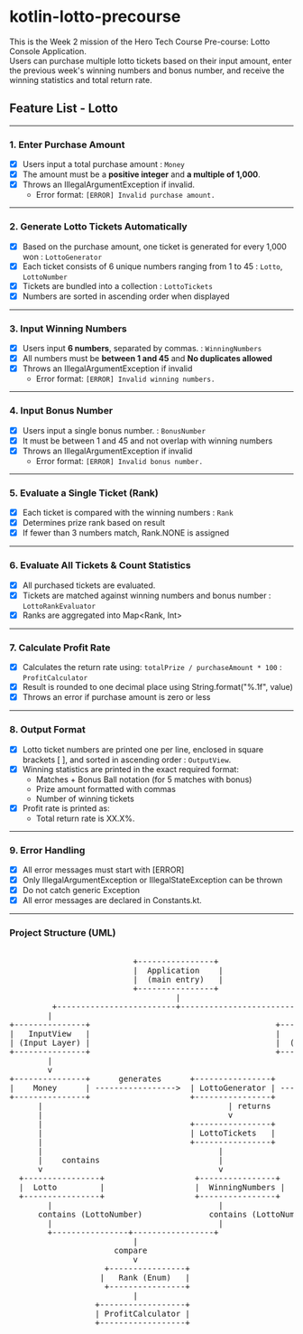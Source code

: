 # kotlin-lotto-precourse

This is the Week 2 mission of the Hero Tech Course Pre-course: Lotto Console Application.  
Users can purchase multiple lotto tickets based on their input amount, enter the previous week's winning numbers and bonus number, and receive the winning statistics and total return rate.
<br>

## Feature List - Lotto

---

### 1. Enter Purchase Amount
- [x] Users input a total purchase amount : `Money`
- [x] The amount must be a **positive integer** and **a multiple of 1,000**.
- [X] Throws an IllegalArgumentException if invalid.
  - Error format: `[ERROR] Invalid purchase amount.`

---

### 2. Generate Lotto Tickets Automatically
- [x] Based on the purchase amount, one ticket is generated for every 1,000 won : `LottoGenerator`
- [x] Each ticket consists of 6 unique numbers ranging from 1 to 45 : `Lotto`, `LottoNumber`
- [x] Tickets are bundled into a collection : `LottoTickets`
- [x] Numbers are sorted in ascending order when displayed

---

### 3. Input Winning Numbers
- [x] Users input **6 numbers**, separated by commas. : `WinningNumbers`
- [x] All numbers must be **between 1 and 45** and **No duplicates allowed**
- [x] Throws an IllegalArgumentException if invalid
  - Error format: `[ERROR] Invalid winning numbers.`

---

### 4. Input Bonus Number
- [x] Users input a single bonus number. : `BonusNumber`
- [x] It must be between 1 and 45 and not overlap with winning numbers
- [x] Throws an IllegalArgumentException if invalid
  - Error format: `[ERROR] Invalid bonus number.`

---

### 5. Evaluate a Single Ticket (Rank)
- [x] Each ticket is compared with the winning numbers : `Rank` 
- [x] Determines prize rank based on result
- [x] If fewer than 3 numbers match, Rank.NONE is assigned
---

### 6. Evaluate All Tickets & Count Statistics
- [x] All purchased tickets are evaluated.
- [x] Tickets are matched against winning numbers and bonus number : `LottoRankEvaluator`
- [x] Ranks are aggregated into Map<Rank, Int>
---

### 7. Calculate Profit Rate
- [x] Calculates the return rate using: `totalPrize / purchaseAmount * 100` : `ProfitCalculator`
- [x] Result is rounded to one decimal place using String.format("%.1f", value)
- [x] Throws an error if purchase amount is zero or less

---

### 8. Output Format
- [x] Lotto ticket numbers are printed one per line, enclosed in square brackets [ ], and sorted in ascending order : `OutputView`.
- [x] Winning statistics are printed in the exact required format:
  - Matches + Bonus Ball notation (for 5 matches with bonus)
  - Prize amount formatted with commas
  - Number of winning tickets
- [x] Profit rate is printed as:
  - Total return rate is XX.X%.

---

### 9. Error Handling
- [X] All error messages must start with [ERROR]
- [X] Only IllegalArgumentException or IllegalStateException can be thrown
- [X] Do not catch generic Exception
- [X] All error messages are declared in Constants.kt.

---

### Project Structure (UML)
<pre>

                          +----------------+
                          |  Application    |
                          |  (main entry)   |
                          +----------------+
                                   |
         +-------------------------+---------------------------+
        |                                                       |
+---------------+                                       +----------------+
|   InputView   |                                       |   OutputView    |
| (Input Layer) |                                       |  (Output Layer) |
+---------------+                                       +----------------+
        |
        v
+---------------+      generates      +----------------+      evaluate     +--------------------+
|    Money      | ----------------->  | LottoGenerator | ----------------> | LottoRankEvaluator |
+---------------+                     +----------------+                   +--------------------+
      |                                       | returns
      |                                       v
      |                               +----------------+
      |                               | LottoTickets   |
      |                               +----------------+
      |                                     |
      |    contains                         |
      v                                     v
  +----------------+                   +----------------+
  |  Lotto         |                   |  WinningNumbers |
  +----------------+                   +----------------+
        |                                   |
      contains (LottoNumber)              contains (LottoNumber)
        |                                   |
        +----------------+-----------------+
                          | 
                      compare
                          v 
                    +----------------+
                   |   Rank (Enum)   | 
                    +----------------+
                          |
                  +------------------+
                  | ProfitCalculator |
                  +------------------+

</pre>
